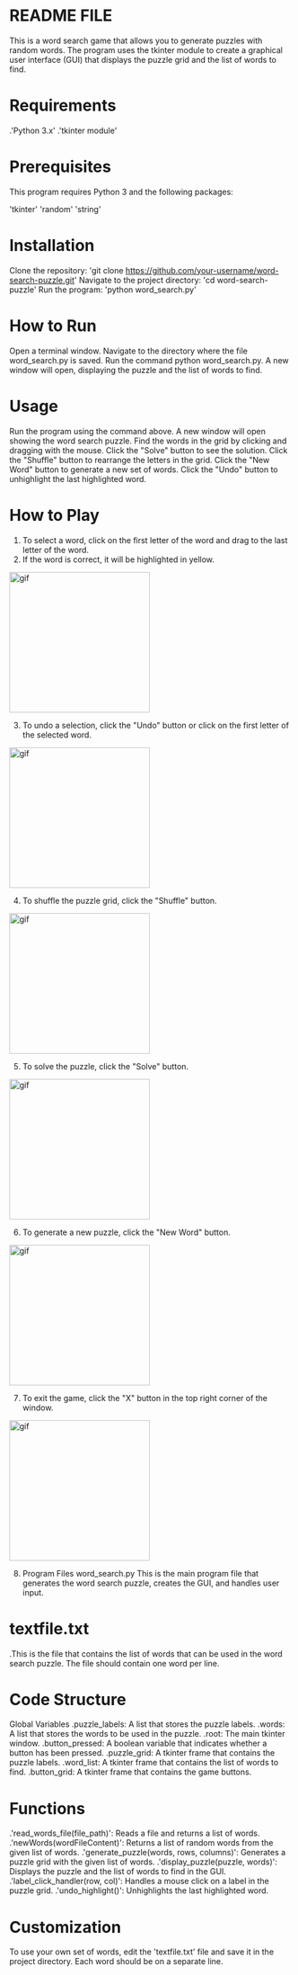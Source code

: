 # README FILE
This is a word search game that allows you to generate puzzles with random words. The program uses the tkinter module to create a graphical user interface (GUI) that displays the puzzle grid and the list of words to find.

# Requirements
.'Python 3.x'
.'tkinter module'

# Prerequisites
This program requires Python 3 and the following packages:

'tkinter'
'random'
'string'

# Installation
Clone the repository: 'git clone https://github.com/your-username/word-search-puzzle.git'
Navigate to the project directory: 'cd word-search-puzzle'
Run the program: 'python word_search.py'

# How to Run
Open a terminal window.
Navigate to the directory where the file word_search.py is saved.
Run the command python word_search.py.
A new window will open, displaying the puzzle and the list of words to find.

# Usage
Run the program using the command above.
A new window will open showing the word search puzzle.
Find the words in the grid by clicking and dragging with the mouse.
Click the "Solve" button to see the solution.
Click the "Shuffle" button to rearrange the letters in the grid.
Click the "New Word" button to generate a new set of words.
Click the "Undo" button to unhighlight the last highlighted word.

# How to Play
1. To select a word, click on the first letter of the word and drag to the last letter of the word.
2. If the word is correct, it will be highlighted in yellow.
<img src="https://media.giphy.com/media/v1.Y2lkPTc5MGI3NjExZmU2ODZhMzFmMTNjMmM2N2NhMTlhNjM5MmI1MDk2NDMyMGJjZDRmNiZjdD1n/CKkG45QwWmpN2ArRlX/giphy.gif" alt="gif" width="250" height="250">

3. To undo a selection, click the "Undo" button or click on the first letter of the selected word.
<img src="https://media.giphy.com/media/JOpSM4fu6Gjm1HT0sM/giphy.gif" alt="gif" width="250" height="250">

4. To shuffle the puzzle grid, click the "Shuffle" button.
<img src="https://media.giphy.com/media/vZuyCGh3iTSLLMzycz/giphy.gif" alt="gif" width="250" height="250">

5. To solve the puzzle, click the "Solve" button.
<img src="https://media.giphy.com/media/v1.Y2lkPTc5MGI3NjExNTk0ZWRmZTJhNDRkZWUwMjlmNGZmYzdhZWU4ZWQ0YTZkNGY4ODIzZiZjdD1n/4hjFAMkZvKpkB7MWVB/giphy.gif" alt="gif" width="250" height="250"> 

6. To generate a new puzzle, click the "New Word" button.
<img src="https://media.giphy.com/media/f7ztzi4cjdS1tgTnD5/giphy.gif" alt="gif" width="250" height="250"> 

7. To exit the game, click the "X" button in the top right corner of the window.
<img src="https://media.giphy.com/media/v1.Y2lkPTc5MGI3NjExNTFmZGY5NTY5OWM3YzAxZGQ3MjE4ZTdmOWVlODQ0MGQ4NWE0NTU3NCZjdD1n/aQpgxBrpTJ8NqpiaEL/giphy.gif" alt="gif" width="250" height="250">

8. Program Files
word_search.py
This is the main program file that generates the word search puzzle, creates the GUI, and handles user input.

# textfile.txt
.This is the file that contains the list of words that can be used in the word search puzzle. The file should contain one word per line.

# Code Structure
Global Variables
.puzzle_labels: A list that stores the puzzle labels.
.words: A list that stores the words to be used in the puzzle.
.root: The main tkinter window.
.button_pressed: A boolean variable that indicates whether a button has been pressed.
.puzzle_grid: A tkinter frame that contains the puzzle labels.
.word_list: A tkinter frame that contains the list of words to find.
.button_grid: A tkinter frame that contains the game buttons.

# Functions
.'read_words_file(file_path)': Reads a file and returns a list of words.
.'newWords(wordFileContent)': Returns a list of random words from the given list of words.
.'generate_puzzle(words, rows, columns)': Generates a puzzle grid with the given list of words.
.'display_puzzle(puzzle, words)': Displays the puzzle and the list of words to find in the GUI.
.'label_click_handler(row, col)': Handles a mouse click on a label in the puzzle grid.
.'undo_highlight()': Unhighlights the last highlighted word.

# Customization
To use your own set of words, edit the 'textfile.txt' file and save it in the project directory. Each word should be on a separate line.
